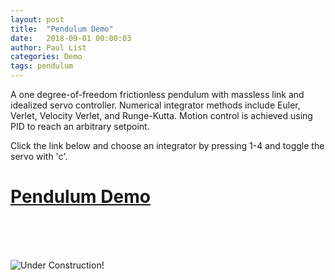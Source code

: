 ```yaml
---
layout: post
title:  "Pendulum Demo"
date:   2018-09-01 00:00:03
author: Paul List
categories: Demo
tags: pendulum
---
```


A one degree-of-freedom frictionless pendulum with massless link and idealized servo controller. Numerical integrator methods include Euler, Verlet, Velocity Verlet, and Runge-Kutta. Motion control is achieved using PID to reach an arbitrary setpoint.

Click the link below and choose an integrator by pressing 1-4 and toggle the servo with 'c'.


# [Pendulum Demo](https://listpau.github.io/pendulum/pendularm1.html)


<br/>
<br/>
<br/>

![Under Construction!](https://raw.githubusercontent.com/listpau/demo/gh-pages/assets/construction_anim.gif)

